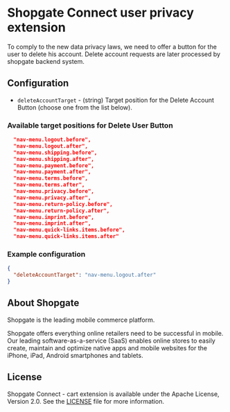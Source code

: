 # Shopgate Connect user privacy extension

To comply to the new data privacy laws, we need to offer a button for the user to delete his account.
Delete account requests are later processed by shopgate backend system.

## Configuration

* `deleteAccountTarget` - (string) Target position for the Delete Account Button (choose one from the list below).



### Available target positions for Delete User Button

```json
  "nav-menu.logout.before",
  "nav-menu.logout.after",
  "nav-menu.shipping.before",
  "nav-menu.shipping.after",
  "nav-menu.payment.before",
  "nav-menu.payment.after",
  "nav-menu.terms.before",
  "nav-menu.terms.after",
  "nav-menu.privacy.before",
  "nav-menu.privacy.after",
  "nav-menu.return-policy.before",
  "nav-menu.return-policy.after",
  "nav-menu.imprint.before",
  "nav-menu.imprint.after",
  "nav-menu.quick-links.items.before",
  "nav-menu.quick-links.items.after"
```

### Example configuration

```json
{
  "deleteAccountTarget": "nav-menu.logout.after"
}
```

## About Shopgate
Shopgate is the leading mobile commerce platform.

Shopgate offers everything online retailers need to be successful in mobile. Our leading
software-as-a-service (SaaS) enables online stores to easily create, maintain and optimize native
apps and mobile websites for the iPhone, iPad, Android smartphones and tablets.
## License
Shopgate Connect - cart extension is available under the Apache License, Version 2.0.
See the [LICENSE](./LICENSE) file for more information.
